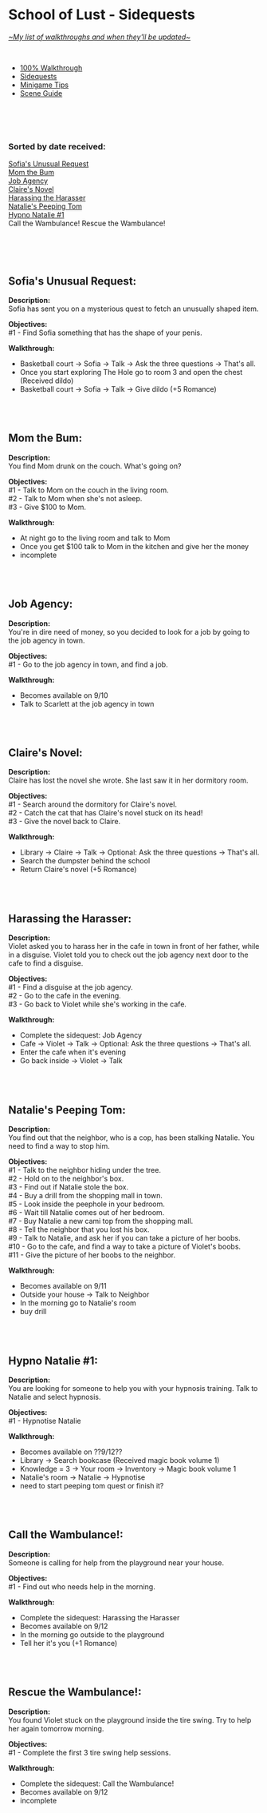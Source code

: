 # School of Lust - Sidequests
[*\~My list of walkthroughs and when they'll be updated\~*](https://www.patreon.com/maimlain)

<br>

- [100% Walkthrough](https://github.com/maim-lain/schooloflust/blob/master/walkthrough.md)  
- [Sidequests](https://github.com/maim-lain/schooloflust/blob/master/quests.md)  
- [Minigame Tips](https://github.com/maim-lain/schooloflust/blob/master/minigames.md)  
- [Scene Guide](https://github.com/maim-lain/schooloflust/blob/master/scenes.md)  

<br>
<br>
<br>

### Sorted by date received:
[Sofia's Unusual Request](https://github.com/maim-lain/schooloflust/blob/master/quests.md#sofias-unusual-request)  
[Mom the Bum](https://github.com/maim-lain/schooloflust/blob/master/quests.md#flora-the-bum)  
[Job Agency](https://github.com/maim-lain/schooloflust/blob/master/quests.md#job-agency)  
[Claire's Novel](https://github.com/maim-lain/schooloflust/blob/master/quests.md#claires-novel)  
[Harassing the Harasser](https://github.com/maim-lain/schooloflust/blob/master/quests.md#harassing-the-harasser)  
[Natalie's Peeping Tom](https://github.com/maim-lain/schooloflust/blob/master/quests.md#natalies-peeping-tom)  
[Hypno Natalie #1](https://github.com/maim-lain/schooloflust/blob/master/quests.md#hypno-natalie-1)  
Call the Wambulance!
Rescue the Wambulance!

<br>
<br>
<br>

## Sofia's Unusual Request:
**Description:**  
Sofia has sent you on a mysterious quest to fetch an unusually shaped item.

**Objectives:**  
#1 - Find Sofia something that has the shape of your penis.

**Walkthrough:**  
- Basketball court -> Sofia -> Talk -> Ask the three questions -> That's all.
- Once you start exploring The Hole go to room 3 and open the chest (Received dildo)
- Basketball court -> Sofia -> Talk -> Give dildo (+5 Romance)

<br>
<br>

## Mom the Bum:
**Description:**  
You find Mom drunk on the couch. What's going on?

**Objectives:**  
#1 - Talk to Mom on the couch in the living room.  
#2 - Talk to Mom when she's not asleep.  
#3 - Give $100 to Mom.

**Walkthrough:**  
- At night go to the living room and talk to Mom
- Once you get $100 talk to Mom in the kitchen and give her the money
- incomplete

<br>
<br>

## Job Agency:
**Description:**  
You're in dire need of money, so you decided to look for a job by going to the job agency in town.

**Objectives:**  
#1 - Go to the job agency in town, and find a job.

**Walkthrough:**  
- Becomes available on 9/10
- Talk to Scarlett at the job agency in town

<br>
<br>

## Claire's Novel:
**Description:**  
Claire has lost the novel she wrote. She last saw it in her dormitory room.

**Objectives:**  
#1 - Search around the dormitory for Claire's novel.  
#2 - Catch the cat that has Claire's novel stuck on its head!  
#3 - Give the novel back to Claire.  

**Walkthrough:**  
- Library -> Claire -> Talk -> Optional: Ask the three questions -> That's all.
- Search the dumpster behind the school
- Return Claire's novel (+5 Romance)

<br>
<br>

## Harassing the Harasser:
**Description:**  
Violet asked you to harass her in the cafe in town in front of her father, while in a disguise. Violet told you to check out the job agency next door to the cafe to find a disguise.
  
**Objectives:**  
#1 - Find a disguise at the job agency.  
#2 - Go to the cafe in the evening.  
#3 - Go back to Violet while she's working in the cafe. 

**Walkthrough:**  
- Complete the sidequest: Job Agency
- Cafe -> Violet -> Talk -> Optional: Ask the three questions -> That's all.
- Enter the cafe when it's evening
- Go back inside -> Violet -> Talk

<br>
<br>

## Natalie's Peeping Tom:
**Description:**  
You find out that the neighbor, who is a cop, has been stalking Natalie. You need to find a way to stop him.
  
**Objectives:**  
#1 - Talk to the neighbor hiding under the tree.  
#2 - Hold on to the neighbor's box.  
#3 - Find out if Natalie stole the box.  
#4 - Buy a drill from the shopping mall in town.  
#5 - Look inside the peephole in your bedroom.  
#6 - Wait till Natalie comes out of her bedroom.  
#7 - Buy Natalie a new cami top from the shopping mall.  
#8 - Tell the neighbor that you lost his box.  
#9 - Talk to Natalie, and ask her if you can take a picture of her boobs.  
#10 - Go to the cafe, and find a way to take a picture of Violet's boobs.  
#11 - Give the picture of her boobs to the neighbor.  

**Walkthrough:**  
- Becomes available on 9/11
- Outside your house -> Talk to Neighbor
- In the morning go to Natalie's room
- buy drill

<br>
<br>

## Hypno Natalie #1:
**Description:**  
You are looking for someone to help you with your hypnosis training. Talk to Natalie and select hypnosis.
  
**Objectives:**  
#1 - Hypnotise Natalie

**Walkthrough:**  
- Becomes available on ??9/12??
- Library -> Search bookcase (Received magic book volume 1)
- Knowledge = 3 -> Your room -> Inventory -> Magic book volume 1
- Natalie's room -> Natalie -> Hypnotise
- need to start peeping tom quest or finish it?

<br>
<br>

## Call the Wambulance!:
**Description:**  
Someone is calling for help from the playground near your house.
  
**Objectives:**  
#1 - Find out who needs help in the morning.

**Walkthrough:**  
- Complete the sidequest: Harassing the Harasser
- Becomes available on 9/12
- In the morning go outside to the playground
- Tell her it's you (+1 Romance)

<br>
<br>

## Rescue the Wambulance!:
**Description:**  
You found Violet stuck on the playground inside the tire swing. Try to help her again tomorrow morning.

**Objectives:**  
#1 - Complete the first 3 tire swing help sessions.

**Walkthrough:**  
- Complete the sidequest: Call the Wambulance!
- Becomes available on 9/12
- incomplete
